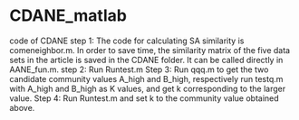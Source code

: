 # CDANE_matlab
code of CDANE
step 1:
The code for calculating SA similarity is comeneighbor.m. In order to save time, the similarity matrix of the five data sets 
in the article is saved in the CDANE folder. It can be called directly in AANE_fun.m.
step 2:
Run Runtest.m
Step 3:
Run qqq.m to get the two candidate community values A_high and B_high, respectively run testq.m with A_high and B_high as K values,
and get k corresponding to the larger value.
Step 4:
Run Runtest.m and set k to the community value obtained above.
